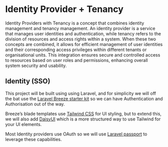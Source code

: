 # Identity Provider + Tenancy

Identity Providers with Tenancy is a concept that combines identity management and tenancy management. An identity provider is a service that manages user identities and authentication, while tenancy refers to the division of resources and access rights within a system. When these two concepts are combined, it allows for efficient management of user identities and their corresponding access privileges within different tenants or organisational units. This integration ensures secure and controlled access to resources based on user roles and permissions, enhancing overall system security and usability.

## Identity (SSO)

This project will be built using using Laravel, and for simplicity we will off the bat use the [Laravel Breeze starter kit](https://laravel.com/docs/10.x/starter-kits#breeze-and-blade) so we can have Authentication and Authorisation out of the way. 

Breeze’s blade templates use [Tailwind CSS](https://tailwindcss.com/) for UI styling, but to extend this, we will also add [DaisyUI](https://daisyui.com/) which is a more structured way to use Tailwind for your UI elements.

Most Identity providers use OAuth so we will use [Laravel passport](https://laravel.com/docs/10.x/passport#main-content) to leverage these capabilities.